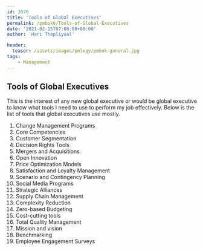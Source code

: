```yaml
---
id: 3076   
title: 'Tools of Global Executives'
permalink: /pmbok6/Tools-of-Global-Executives
date: '2021-02-15T07:08:08+00:00'
author: 'Hari Thapliyaal'

header:
  teaser: /assets/images/pmlogy/pmbok-general.jpg
tags:
    - Management
---
```


## Tools of Global Executives

This is the interest of any new global executive or would be global executive to know what tools I need to use to perform my job effectively. Below is the list of tools that global executives use mostly.

1. Change Management Programs
2. Core Competencies
3. Customer Segmentation
4. Decision Rights Tools
5. Mergers and Acquisitions
6. Open Innovation
7. Price Optimization Models
8. Satisfaction and Loyalty Management
9. Scenario and Contingency Planning
10. Social Media Programs
11. Strategic Alliances
12. Supply Chain Management
13. Complexity Reduction
14. Zero-based Budgeting
15. Cost-cutting tools
16. Total Quality Management
17. Mission and vision
18. Benchmarking
19. Employee Engagement Surveys